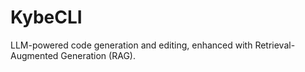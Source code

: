 # KybeCLI
LLM-powered code generation and editing, enhanced with Retrieval-Augmented Generation (RAG).
